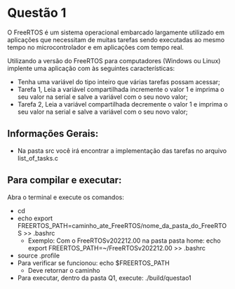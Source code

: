 # Questão 1
O FreeRTOS é um sistema operacional embarcado largamente utilizado em aplicações que necessitam de muitas tarefas sendo executadas ao mesmo tempo no microcontrolador e em aplicações com tempo real.

Utilizando a versão do FreeRTOS para computadores (Windows ou Linux) implente uma aplicação com às seguintes características:
- Tenha uma variável do tipo inteiro que várias tarefas possam acessar;
- Tarefa 1, Leia a variável compartilhada incremente o valor 1 e imprima o seu valor na serial e salve a variável com o seu novo valor;
- Tarefa 2, Leia a variável compartilhada decremente o valor 1 e imprima o seu valor na serial e salve a variável com o seu novo valor;

## Informações Gerais:
- Na pasta src você irá encontrar a implementação das tarefas no arquivo list_of_tasks.c

## Para compilar e executar:

Abra o terminal e execute os comandos: 
- cd
- echo export FREERTOS_PATH=caminho_ate_FreeRTOS/nome_da_pasta_do_FreeRTOS >> .bashrc
    - Exemplo: Com o FreeRTOSv202212.00 na pasta pasta home: echo export FREERTOS_PATH=~/FreeRTOSv202212.00 >> .bashrc
- source .profile
- Para verificar se funcionou: echo $FREERTOS_PATH
    - Deve retornar o caminho
- Para executar, dentro da pasta Q1, execute: ./build/questao1
